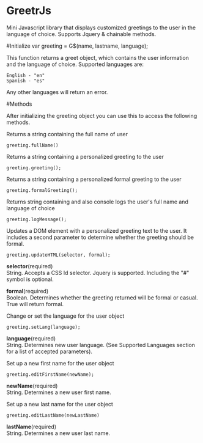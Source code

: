 # GreetrJs
Mini Javascript library that displays customized greetings to the user in the language of choice. Supports Jquery & chainable methods.

#Initialize
  var greeting = G$(name, lastname, language);
  
  This function returns a greet object, which contains the user information and the language of choice.
  Supported languages are:
  
	English - "en"
	Spanish - "es"
	
	
  Any other languages will return an error.
  
#Methods

After initializing the greeting object you can use this to access the following methods.

Returns a string containing the full name of user<br/>
	
	greeting.fullName() 

Returns a string containing a personalized greeting to the user 

	greeting.greeting(); 

Returns a string containing a personalized formal greeting to the user

	greeting.formalGreeting();

Returns string containing and also console logs the user's full name and language of choice

	greeting.logMessage();

Updates a DOM element with a personalized greeting text to the user. It includes a second parameter to determine whether the greeting should be formal.

	greeting.updateHTML(selector, formal);
  **selector**(required)<br/>
  String. Accepts a CSS Id selector. Jquery is supported. Including the "#" symbol is optional.

  **formal**(required)<br/>
  Boolean. Determines whether the greeting returned will be formal or casual. True will return formal.

Change or set the language for the user object

	greeting.setLang(language);
  **language**(required)<br/>
  String. Determines new user language. (See Supported Languages section for a list of accepted parameters).

Set up a new first name for the user object

	greeting.editFirstName(newName);
	
  **newName**(required)<br/>
  String. Determines a new user first name.

Set up a new last name for the user object

	greeting.editLastName(newLastName)
  **lastName**(required)<br/>
  String. Determines a new user last name.

	
